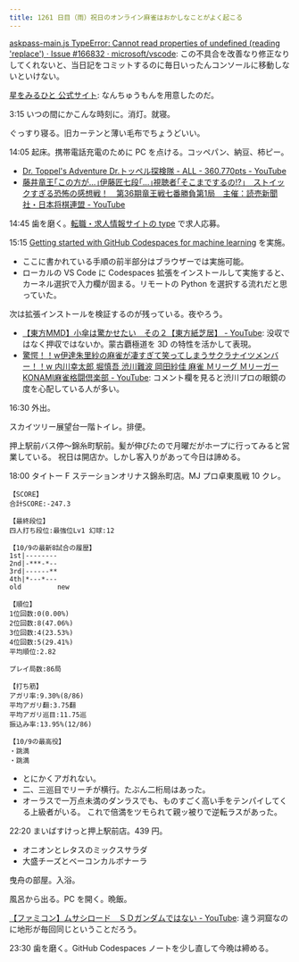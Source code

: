 ```yaml
---
title: 1261 日目（雨）祝日のオンライン麻雀はおかしなことがよく起こる
---
```


[askpass-main.js TypeError: Cannot read properties of undefined (reading 'replace') · Issue #166832 · microsoft/vscode](https://github.com/microsoft/vscode/issues/166832):
この不具合を改善なり修正なりしてくれないと、当日記をコミットするのに毎日いったんコンソールに移動しないといけない。

[星をみるひと 公式サイト](https://city-connection.co.jp/hoshiwomiruhito/):
なんちゅうもんを用意したのだ。

3:15 いつの間にかこんな時刻に。消灯。就寝。

ぐっすり寝る。旧カーテンと薄い毛布でちょうどいい。

14:05 起床。携帯電話充電のために PC を点ける。コッペパン、納豆、柿ピー。

* [Dr. Toppel's Adventure Dr.トッペル探検隊 - ALL - 360.770pts - YouTube](https://www.youtube.com/watch?v=oBKlKVJq9YE)
* [藤井竜王｢この方が…｣伊藤匠七段｢…｣視聴者｢そこまでするの!?｣　ストイックすぎる恐怖の感想戦！　第36期竜王戦七番勝負第1局　主催：読売新聞社・日本将棋連盟 - YouTube](https://www.youtube.com/watch?v=e0aYsw6c4rc)

14:45 歯を磨く。[転職・求人情報サイトの type](https://type.jp/) で求人応募。

15:15 [Getting started with GitHub Codespaces for machine learning](https://docs.github.com/en/codespaces/developing-in-codespaces/getting-started-with-github-codespaces-for-machine-learning)
を実施。

* ここに書かれている手順の前半部分はブラウザーでは実施可能。
* ローカルの VS Code に Codespaces 拡張をインストールして実施すると、
  カーネル選択で入力欄が固まる。リモートの Python を選択する流れだと思っていた。

次は拡張インストールを検証するのが残っている。夜やろう。

* [【東方MMD】小傘は驚かせたい　その２【東方紙芝居】 - YouTube](https://www.youtube.com/watch?v=DF1ldE2fHzQ):
  没収ではなく押収ではないか。蒙古覇極道を 3D の特性を活かして表現。
* [驚愕！！w伊達朱里紗の麻雀が凄すぎて笑ってしまうサクラナイツメンバー！！w 内川幸太郎 堀慎吾 渋川難波 岡田紗佳 麻雀 Ｍリーグ Ｍリーガー KONAMI麻雀格闘倶楽部 - YouTube](https://www.youtube.com/watch?v=86HhG5XlNQk):
  コメント欄を見ると渋川プロの眼鏡の度を心配している人が多い。

16:30 外出。

スカイツリー展望台一階トイレ。排便。

押上駅前バス停～錦糸町駅前。髪が伸びたので月曜だがホープに行ってみると営業している。
祝日は開店か。しかし客入りがあって今日は諦める。

18:00 タイトー F ステーションオリナス錦糸町店。MJ プロ卓東風戦 10 クレ。

```text
【SCORE】
合計SCORE:-247.3

【最終段位】
四人打ち段位:最強位Lv1 幻球:12

【10/9の最新8試合の履歴】
1st|--------
2nd|-***-*--
3rd|------**
4th|*---*---
old         new

【順位】
1位回数:0(0.00%)
2位回数:8(47.06%)
3位回数:4(23.53%)
4位回数:5(29.41%)
平均順位:2.82

プレイ局数:86局

【打ち筋】
アガリ率:9.30%(8/86)
平均アガリ翻:3.75翻
平均アガリ巡目:11.75巡
振込み率:13.95%(12/86)

【10/9の最高役】
・跳満
・跳満
```

* とにかくアガれない。
* 二、三巡目でリーチが横行。たぶん二桁局はあった。
* オーラスで一万点未満のダンラスでも、ものすごく高い手をテンパイしてくる上級者がいる。
  これで倍満をツモられて親ッ被りで逆転ラスがあった。

22:20 まいばすけっと押上駅前店。439 円。

* オニオンとレタスのミックスサラダ
* 大盛チーズとベーコンカルボナーラ

曳舟の部屋。入浴。

風呂から出る。PC を開く。晩飯。

[【ファミコン】ムサシロード　ＳＤガンダムではない - YouTube](https://www.youtube.com/watch?v=IXTaWjoupDM):
違う洞窟なのに地形が毎回同じということだろう。

23:30 歯を磨く。GitHub Codespaces ノートを少し直して今晩は締める。
